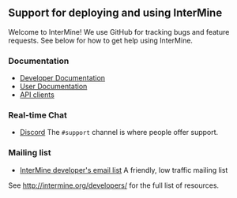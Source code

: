 ## Support for deploying and using InterMine 

Welcome to InterMine! We use GitHub for tracking bugs and feature requests. See below for how to get help using InterMine. 

### Documentation 

* [Developer Documentation](http://intermine.readthedocs.io/en/latest/) 
* [User Documentation](https://flymine.readthedocs.io/en/latest/) 
* [API clients](https://intermine.readthedocs.io/en/latest/web-services/#api-and-client-libraries)

### Real-time Chat

* [Discord](chat.intermine.org)
The `#support` channel is where people offer support.

### Mailing list

* [InterMine developer's email list](http://intermine.readthedocs.io/en/latest/support/mailing-list/)
A friendly, low traffic mailing list 

See http://intermine.org/developers/ for the full list of resources.

